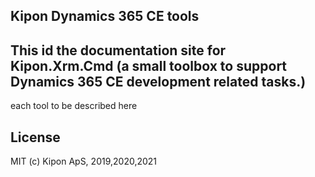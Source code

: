 ## Kipon Dynamics 365 CE tools

## This id the documentation site for Kipon.Xrm.Cmd (a small toolbox to support Dynamics 365 CE development related tasks.)

each tool to be described here


## License 
MIT (c) Kipon ApS, 2019,2020,2021